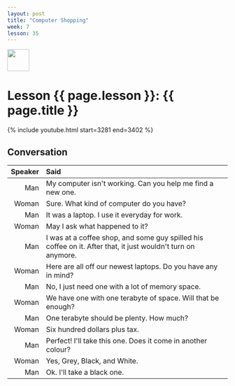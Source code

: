 ```yaml
---
layout: post
title: "Computer Shopping"
week: 7
lesson: 35
---
```


<a href="/"><img src="/assets/logo.svg" width="50"></a>
  
# Lesson {{ page.lesson }}: {{ page.title }}

{% include youtube.html start=3281 end=3402 %}

## Conversation

Speaker | Said
---: | :---
Man | My computer isn't working. Can you help me find a new one.
Woman | Sure. What kind of computer do you have?
Man | It was a laptop. I use it everyday for work.
Woman | May I ask what happened to it?
Man | I was at a coffee shop, and some guy spilled his coffee on it. After that, it just wouldn't turn on anymore.
Woman | Here are all off our newest laptops. Do you have any in mind?
Man | No, I just need one with a lot of memory space.
Woman | We have one with one terabyte of space. Will that be enough?
Man | One terabyte should be plenty. How much?
Woman | Six hundred dollars plus tax.
Man | Perfect! I'll take this one. Does it come in another colour?
Woman | Yes, Grey, Black, and White.
Man | Ok. I'll take a black one.
